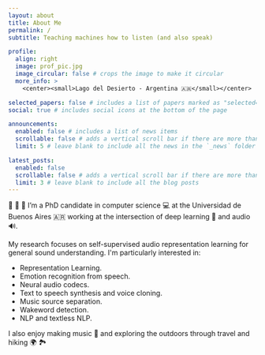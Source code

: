 ```yaml
---
layout: about
title: About Me
permalink: /
subtitle: Teaching machines how to listen (and also speak)

profile:
  align: right
  image: prof_pic.jpg
  image_circular: false # crops the image to make it circular
  more_info: >
    <center><small>Lago del Desierto - Argentina 🇦🇷</small></center>

selected_papers: false # includes a list of papers marked as "selected={true}"
social: true # includes social icons at the bottom of the page

announcements:
  enabled: false # includes a list of news items
  scrollable: false # adds a vertical scroll bar if there are more than 3 news items
  limit: 5 # leave blank to include all the news in the `_news` folder

latest_posts:
  enabled: false
  scrollable: false # adds a vertical scroll bar if there are more than 3 new posts items
  limit: 3 # leave blank to include all the blog posts
---
```


👋 👋 👋 I’m a PhD candidate in computer science 💻 at the Universidad de Buenos Aires 🇦🇷 working at the intersection of deep learning 🧠 and audio 🔊.

My research focuses on self-supervised audio representation learning for general sound understanding. I'm particularly interested in:

- Representation Learning.
- Emotion recognition from speech.
- Neural audio codecs.
- Text to speech synthesis and voice cloning.
- Music source separation.
- Wakeword detection.
- NLP and textless NLP.

I also enjoy making music 🎸 and exploring the outdoors through travel and hiking 🌍 🏞️